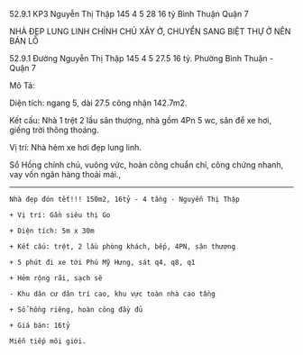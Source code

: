 52.9.1 KP3 Nguyễn Thị Thập 145 4 5 28 16 tỷ Bình Thuận Quận 7 


NHÀ ĐẸP LUNG LINH CHÍNH CHỦ XÂY Ở, CHUYỂN SANG BIỆT THỰ Ở NÊN BÁN LỖ


52.9.1 Đường Nguyễn Thị Thập 145 4 5 27.5 16 tỷ. Phường Bình Thuận - Quận 7

Mô Tả:

Diện tích: ngang 5, dài 27.5 công nhận 142.7m2. 

Kết cấu: Nhà 1 trệt 2 lầu sân thượng, nhà gồm 4Pn 5 wc, sân để xe hơi, giếng trời thông thoáng.

Vị trí: Nhà hẻm xe hơi đẹp lung linh.

Sổ Hồng chính chủ, vuông vức, hoàn công chuẩn chỉ, công chứng nhanh, vay vốn ngân hàng thoải mái.,

*****************************************************************************

```
Nhà đẹp đón tết!!! 150m2, 16tỷ - 4 tầng - Nguyễn Thị Thập
```

```
+ Vị trí: Gần siêu thị Go

+ Diện tích: 5m x 30m 

+ Kết cấu: trệt, 2 lầu phòng khách, bếp, 4PN, sân thượng

+ 5 phút đi xe tới Phú Mỹ Hưng, sát q4, q8, q1

+ Hẻm rộng rãi, sạch sẽ

- Khu dân cư dân trí cao, khu vực toàn nhà cao tầng

+ Sổ hồng riêng, hoàn công đầy đủ

+ Giá bán: 16tỷ

Miễn tiếp môi giới.
```